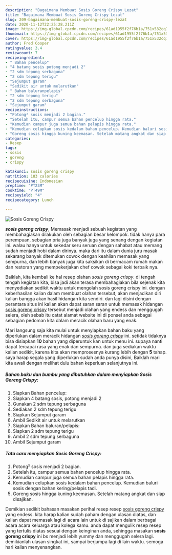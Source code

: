 ```yaml
---
description: "Bagaimana Membuat Sosis Goreng Crispy Lezat"
title: "Bagaimana Membuat Sosis Goreng Crispy Lezat"
slug: 209-bagaimana-membuat-sosis-goreng-crispy-lezat
date: 2020-11-12T22:25:28.211Z
image: https://img-global.cpcdn.com/recipes/61ad1955f2f76b1a/751x532cq70/sosis-goreng-crispy-foto-resep-utama.jpg
thumbnail: https://img-global.cpcdn.com/recipes/61ad1955f2f76b1a/751x532cq70/sosis-goreng-crispy-foto-resep-utama.jpg
cover: https://img-global.cpcdn.com/recipes/61ad1955f2f76b1a/751x532cq70/sosis-goreng-crispy-foto-resep-utama.jpg
author: Fred Cooper
ratingvalue: 3.4
reviewcount: 7
recipeingredient:
- " Bahan pencelup"
- "4 batang sosis potong menjadi 2"
- "2 sdm tepung serbaguna"
- "2 sdm tepung terigu"
- "Sejumput garam"
- "Sedikit air untuk melarutkan"
- " Bahan baluranpelapis"
- "2 sdm tepung terigu"
- "2 sdm tepung serbaguna"
- "Sejumput garam"
recipeinstructions:
- "Potong² sosis menjadi 2 bagian."
- "Setelah itu, campur semua bahan pencelup hingga rata."
- "Kemudian campur juga semua bahan pelapis hingga rata."
- "Kemudian celupkan sosis kedalam bahan pencelup. Kemudian baluri sosis dengan bahan kering/pelapis tadi."
- "Goreng sosis hingga kuning keemasan. Setelah matang angkat dan siap disajikan."
categories:
- Resep
tags:
- sosis
- goreng
- crispy

katakunci: sosis goreng crispy 
nutrition: 183 calories
recipecuisine: Indonesian
preptime: "PT23M"
cooktime: "PT49M"
recipeyield: "4"
recipecategory: Lunch

---
```



![Sosis Goreng Crispy](https://img-global.cpcdn.com/recipes/61ad1955f2f76b1a/751x532cq70/sosis-goreng-crispy-foto-resep-utama.jpg)

<b><i>sosis goreng crispy</i></b>, Memasak menjadi sebuah kegiatan yang membahagiakan dilakukan oleh sebagian besar kelompok. tidak hanya para perempuan, sebagian pria juga banyak juga yang senang dengan kegiatan ini. walau hanya untuk sekedar seru seruan dengan sahabat atau memang sudah menjadi hobi dalam dirinya. maka dari itu dalam dunia juru masak sekarang banyak ditemukan cowok dengan keahlian memasak yang sempurna, dan lebih banyak juga kita saksikan di bermacam rumah makan dan restoran yang mempekerjakan chef cowok sebagai koki terbaik nya.



Baiklah, kita kembali ke hal resep olahan <i>sosis goreng crispy</i>. di tengah tengah kegiatan kita, bisa jadi akan terasa membahagiakan bila sejenak kita menyediakan sedikit waktu untuk mengolah sosis goreng crispy ini. dengan keberhasilan kalian dalam membuat olahan tersebut, akan menjadikan diri kalian bangga akan hasil hidangan kita sendiri. dan lagi disini dengan perantara situs ini kalian akan dapat saran saran untuk memasak hidangan <u>sosis goreng crispy</u> tersebut menjadi olahan yang endess dan menggugah selera, oleh sebab itu catat alamat website ini di ponsel anda sebagai sebagian pedoman kita dalam meracik olahan baru yang enak.


Mari langsung saja kita mulai untuk menyiapkan bahan baku yang diperlukan dalam meracik hidangan <u><i>sosis goreng crispy</i></u> ini. setidak tidaknya bisa disiapkan <b>10</b> bahan yang diperuntuk kan untuk menu ini. supaya nanti dapat tercapai rasa yang enak dan sempurna. dan juga sediakan waktu kalian sedikit, karena kita akan memprosesnya kurang lebih dengan <b>5</b> tahap. saya harap segala yang diperlukan sudah anda punya disini, Baiklah mari kita awali dengan melihat dulu bahan keperluan selanjutnya ini.

<!--inarticleads1-->

##### Bahan baku dan bumbu yang dibutuhkan dalam menyiapkan Sosis Goreng Crispy:

1. Siapkan  Bahan pencelup:
1. Siapkan 4 batang sosis, potong menjadi 2
1. Gunakan 2 sdm tepung serbaguna
1. Sediakan 2 sdm tepung terigu
1. Siapkan Sejumput garam
1. Ambil Sedikit air untuk melarutkan
1. Siapkan  Bahan baluran/pelapis:
1. Siapkan 2 sdm tepung terigu
1. Ambil 2 sdm tepung serbaguna
1. Ambil Sejumput garam




<!--inarticleads2-->

##### Tata cara menyiapkan Sosis Goreng Crispy:

1. Potong² sosis menjadi 2 bagian.
1. Setelah itu, campur semua bahan pencelup hingga rata.
1. Kemudian campur juga semua bahan pelapis hingga rata.
1. Kemudian celupkan sosis kedalam bahan pencelup. Kemudian baluri sosis dengan bahan kering/pelapis tadi.
1. Goreng sosis hingga kuning keemasan. Setelah matang angkat dan siap disajikan.




Demikian sedikit bahasan masakan perihal resep resep <u>sosis goreng crispy</u> yang endess. kita harap kalian sudah paham dengan ulasan diatas, dan kalian dapat memasak lagi di acara lain untuk di sajikan dalam berbagai acara acara keluarga atau kolega kamu. anda dapat mengulik resep resep yang tertulis diatas sesuai dengan keinginan anda, sehingga masakan <b>sosis goreng crispy</b> ini bs menjadi lebih yummy dan menggugah selera lagi. demikianlah ulasan singkat ini, sampai berjumpa lagi di lain waktu. semoga hari kalian menyenangkan.
